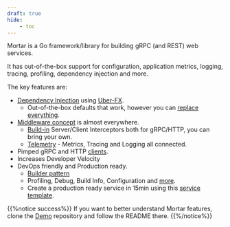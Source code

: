```yaml
---
draft: true
hide:
    - toc
---
```


Mortar is a Go framework/library for building gRPC (and REST) web services.

It has out-of-the-box support for configuration, application metrics, logging, tracing, profiling, dependency injection and more.

The key features are:

- [Dependency Injection](/fx) using [Uber-FX](https://github.com/uber-go/fx).
  - Out-of-the-box defaults that work, however you can [replace everything](/mortar/bricks).
- [Middleware concept](/middleware) is almost everywhere.
  - [Build-in](/middleware) Server/Client Interceptors both for gRPC/HTTP, you can bring your own.
  - [Telemetry](/middleware/telemetry) - Metrics, Tracing and Logging all connected.
- Pimped gRPC and HTTP [clients](/clients).
- Increases Developer Velocity
- DevOps friendly and Production ready.
  - [Builder pattern](/mortar/builders)
  - Profiling, Debug, Build Info, Configuration and [more](https://github.com/go-masonry/mortar/tree/master/handlers).
  - Create a production ready service in 15min using this [service template](https://github.com/go-masonry/mortar-template).

{{%notice success%}}
If you want to better understand Mortar features, clone the [Demo](https://github.com/go-masonry/mortar-demo) repository and follow the README there.
{{%/notice%}}
